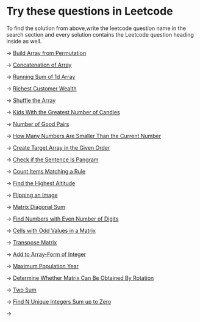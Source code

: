 # Try these questions in Leetcode 

To find the solution from above,write the leetcode question name in the search section and every solution contains the Leetcode question heading inside as well.

-> [Build Array from Permutation](https://leetcode.com/problems/build-array-from-permutation/)

-> [Concatenation of Array]()

-> [Running Sum of 1d Array](https://leetcode.com/problems/running-sum-of-1d-array/)

-> [Richest Customer Wealth](https://leetcode.com/problems/richest-customer-wealth/)

-> [Shuffle the Array](https://leetcode.com/problems/shuffle-the-array/)

-> [Kids With the Greatest Number of Candies](https://leetcode.com/problems/kids-with-the-greatest-number-of-candies/)

-> [Number of Good Pairs](https://leetcode.com/problems/number-of-good-pairs/)

-> [How Many Numbers Are Smaller Than the Current Number](https://leetcode.com/problems/how-many-numbers-are-smaller-than-the-current-number/)

-> [Create Target Array in the Given Order](https://leetcode.com/problems/create-target-array-in-the-given-order/)

-> [Check if the Sentence Is Pangram](https://leetcode.com/problems/check-if-the-sentence-is-pangram/)

-> [Count Items Matching a Rule](https://leetcode.com/problems/count-items-matching-a-rule/)

-> [Find the Highest Altitude](https://leetcode.com/problems/count-items-matching-a-rule/)

-> [Flipping an Image](https://leetcode.com/problems/flipping-an-image/)

-> [Matrix Diagonal Sum](https://leetcode.com/problems/matrix-diagonal-sum/)

-> [Find Numbers with Even Number of Digits](https://leetcode.com/problems/find-numbers-with-even-number-of-digits/)

-> [Cells with Odd Values in a Matrix](https://leetcode.com/problems/cells-with-odd-values-in-a-matrix/)

-> [Transpose Matrix](https://leetcode.com/problems/transpose-matrix/)

-> [Add to Array-Form of Integer](https://leetcode.com/problems/add-to-array-form-of-integer/)

-> [Maximum Population Year](https://leetcode.com/problems/maximum-population-year/)

-> [Determine Whether Matrix Can Be Obtained By Rotation](https://leetcode.com/problems/determine-whether-matrix-can-be-obtained-by-rotation/)

-> [Two Sum](https://leetcode.com/problems/two-sum/)

-> [Find N Unique Integers Sum up to Zero](https://leetcode.com/problems/find-n-unique-integers-sum-up-to-zero/)

-> []()
